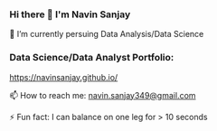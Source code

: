 ### Hi there 👋 I'm Navin Sanjay
<!-- - 🔭 I’m currently working on ... -->
🌱 I’m currently persuing Data Analysis/Data Science

### Data Science/Data Analyst Portfolio:
https://navinsanjay.github.io/

<!-- - 👯 I’m looking to collaborate on ...
- 🤔 I’m looking for help with ...
- 💬 Ask me about ... -->
📫 How to reach me: navin.sanjay349@gmail.com
<!-- - 😄 Pronouns: ... -->
⚡ Fun fact: I can balance on one leg for > 10 seconds

